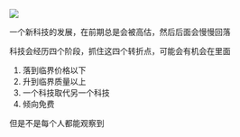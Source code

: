 ![](https://cdn.jsdelivr.net/gh/Vixcity/FigureBed/img/202309121437844.png)

一个新科技的发展，在前期总是会被高估，然后后面会慢慢回落

科技会经历四个阶段，抓住这四个转折点，可能会有机会在里面

1. 落到临界价格以下
2. 升到临界质量以上
3.  一个科技取代另一个科技
4. 倾向免费

但是不是每个人都能观察到